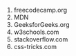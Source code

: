 1. freecodecamp.org
1. MDN
1. GeeksforGeeks.org
1. w3schools.com
1. stackoverflow.com
1. css-tricks.com

